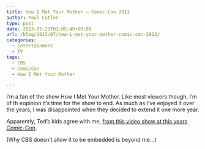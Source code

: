 ```yaml
---
title: How I Met Your Mother – Comic-Con 2013
author: Paul Cutler
type: post
date: 2013-07-23T01:05:49+00:00
url: /blog/2013/07/how-i-met-your-mother-comic-con-2013/
categories:
  - Entertainment
  - TV
tags:
  - CBS
  - ComicCon
  - How I Met Your Mother

---
```

I&#8217;m a fan of the show How I Met Your Mother. Like most viewers though, I&#8217;m of th eopinion it&#8217;s time for the show to end. As much as I&#8217;ve enjoyed it over the years, I was disappointed when they decided to extend it one more year.

Apparently, Ted&#8217;s kids agree with me, [from this video show at this years Comic-Con][1].

(Why CBS doesn&#8217;t allow it to be embedded is beyond me&#8230;)

 [1]: http://www.cbs.com/shows/how_i_met_your_mother/video/3061A7E6-E7A7-5861-665E-F93CBD0DFEB2/how-i-met-your-mother-ted-s-kids-like-you-ve-never-seen-them/